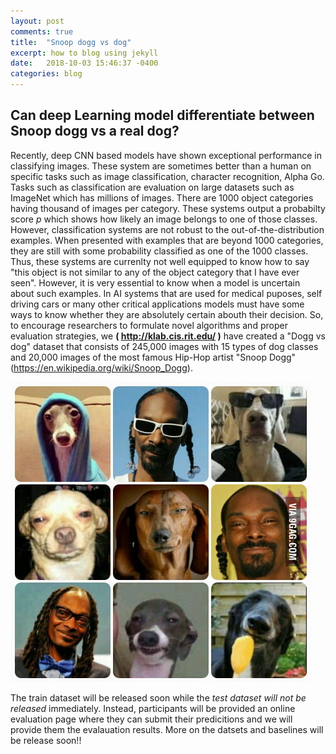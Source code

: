 ```yaml
---
layout: post
comments: true
title:  "Snoop dogg vs dog"
excerpt: how to blog using jekyll
date:   2018-10-03 15:46:37 -0400
categories: blog
---
```


## Can deep Learning model differentiate between Snoop dogg vs a real dog? 

Recently, deep CNN based models have shown exceptional performance in classifying images. These system are sometimes better
than a human on specific tasks such as image classification, character recognition, Alpha Go. Tasks such as classification are evaluation on large datasets such
as ImageNet which has millions of images. There are 1000 object categories having thousand of images per category. These 
systems output a probabilty score *p* which shows how likely an image belongs to one of those classes. However, classification systems are not robust to the out-of-the-distribution examples. When presented  with examples that are beyond 1000
categories, they are still with some probability classified as one of the 1000 classes. Thus, these systems are
currenlty not well equipped to know how to say "this object is not similar to any of the object category that I have ever seen". However, it is very essential to know when a model is uncertain about such examples. In AI systems that are used for medical puposes, self driving cars or many other critical applications models must have some ways to know whether they are absolutely certain abouth their decision. So, to encourage researchers to formulate novel algorithms and proper evaluation strategies, we **( http://klab.cis.rit.edu/ )** have created a "Dogg vs dog" dataset that consists of 245,000 images with 15 types of dog classes and 20,000 images of the most famous Hip-Hop artist "Snoop Dogg" (https://en.wikipedia.org/wiki/Snoop_Dogg).

![png](/assets/dogg.jpg)

The train dataset will be released soon while the *test dataset will not be released* immediately. Instead, participants
will be provided an online evaluation page where they can submit their predicitions and we will provide them the evalauation
results. More on the datsets and baselines will be release soon!!

